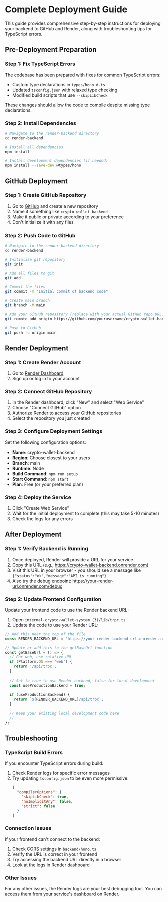 # Complete Deployment Guide

This guide provides comprehensive step-by-step instructions for deploying your backend to GitHub and Render, along with troubleshooting tips for TypeScript errors.

## Pre-Deployment Preparation

### Step 1: Fix TypeScript Errors

The codebase has been prepared with fixes for common TypeScript errors:

- Custom type declarations in `types/hono.d.ts`
- Updated `tsconfig.json` with relaxed type checking
- Modified build scripts that use `--skipLibCheck`

These changes should allow the code to compile despite missing type declarations.

### Step 2: Install Dependencies

```bash
# Navigate to the render-backend directory
cd render-backend

# Install all dependencies
npm install

# Install development dependencies (if needed)
npm install --save-dev @types/hono
```

## GitHub Deployment

### Step 1: Create GitHub Repository

1. Go to [GitHub](https://github.com) and create a new repository
2. Name it something like `crypto-wallet-backend`
3. Make it public or private according to your preference
4. Don't initialize it with any files

### Step 2: Push Code to GitHub

```bash
# Navigate to the render-backend directory
cd render-backend

# Initialize git repository
git init

# Add all files to git
git add .

# Commit the files
git commit -m "Initial commit of backend code"

# Create main branch
git branch -M main

# Add your GitHub repository (replace with your actual GitHub repo URL)
git remote add origin https://github.com/yourusername/crypto-wallet-backend.git

# Push to GitHub
git push -u origin main
```

## Render Deployment

### Step 1: Create Render Account

1. Go to [Render Dashboard](https://dashboard.render.com/) 
2. Sign up or log in to your account

### Step 2: Connect GitHub Repository

1. In the Render dashboard, click "New" and select "Web Service"
2. Choose "Connect GitHub" option
3. Authorize Render to access your GitHub repositories
4. Select the repository you just created

### Step 3: Configure Deployment Settings

Set the following configuration options:

- **Name**: crypto-wallet-backend
- **Region**: Choose closest to your users
- **Branch**: main
- **Runtime**: Node
- **Build Command**: `npm run setup`
- **Start Command**: `npm start`
- **Plan**: Free (or your preferred plan)

### Step 4: Deploy the Service

1. Click "Create Web Service"
2. Wait for the initial deployment to complete (this may take 5-10 minutes)
3. Check the logs for any errors

## After Deployment

### Step 1: Verify Backend is Running

1. Once deployed, Render will provide a URL for your service
2. Copy this URL (e.g., https://crypto-wallet-backend.onrender.com)
3. Visit this URL in your browser - you should see a message like `{"status":"ok","message":"API is running"}`
4. Also try the debug endpoint: https://your-render-url.onrender.com/debug

### Step 2: Update Frontend Configuration

Update your frontend code to use the Render backend URL:

1. Open `internal-crypto-wallet-system (3)/lib/trpc.ts`
2. Update the code to use your Render URL:

```typescript
// Add this near the top of the file
const RENDER_BACKEND_URL = 'https://your-render-backend-url.onrender.com'; // Replace with your actual URL

// Update or add this to the getBaseUrl function
const getBaseUrl = () => {
  // For web, use relative URL
  if (Platform.OS === 'web') {
    return '/api/trpc';
  }
  
  // Set to true to use Render backend, false for local development
  const useProductionBackend = true;
  
  if (useProductionBackend) {
    return `${RENDER_BACKEND_URL}/api/trpc`;
  }
  
  // Keep your existing local development code here
  // ...
};
```

## Troubleshooting

### TypeScript Build Errors

If you encounter TypeScript errors during build:

1. Check Render logs for specific error messages
2. Try updating `tsconfig.json` to be even more permissive:
   ```json
   {
     "compilerOptions": {
       "skipLibCheck": true,
       "noImplicitAny": false,
       "strict": false
     }
   }
   ```

### Connection Issues

If your frontend can't connect to the backend:

1. Check CORS settings in `backend/hono.ts`
2. Verify the URL is correct in your frontend
3. Try accessing the backend URL directly in a browser
4. Look at the logs in Render dashboard

### Other Issues

For any other issues, the Render logs are your best debugging tool. You can access them from your service's dashboard on Render. 
